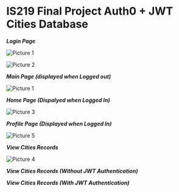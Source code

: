 # IS219 Final Project Auth0 + JWT Cities Database

***Login Page***

![Picture 1](https://user-images.githubusercontent.com/58453686/117725795-4cbe5c80-b1ab-11eb-9b28-048792400f66.PNG)

![Picture 2](https://user-images.githubusercontent.com/58453686/117725884-652e7700-b1ab-11eb-9eb1-2f51738e4aed.PNG)


***Main Page (displayed when Logged out)***

![Picture 1](https://user-images.githubusercontent.com/58453686/117725963-7bd4ce00-b1ab-11eb-83dc-e8dfc374bfa8.PNG)


***Home Page (Dispalyed when Logged In)***

![Picture 3](https://user-images.githubusercontent.com/58453686/117725971-7f685500-b1ab-11eb-8bd0-2be6a7724e35.PNG)


***Profile Page (Displayed when Logged In)***

![Picture 5](https://user-images.githubusercontent.com/58453686/117725990-85f6cc80-b1ab-11eb-8929-70d643f242ae.PNG)


***View Cities Records***

![Picture 4](https://user-images.githubusercontent.com/58453686/117726001-88f1bd00-b1ab-11eb-92a4-aee65daf0799.PNG)


***View Cities Records (Without JWT Authentication)***



***View Cities Records (With JWT Authentication)***
